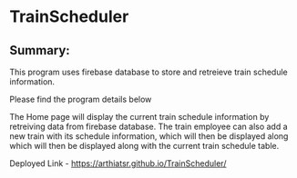 # TrainScheduler

## Summary:

This program uses firebase database to store and retreieve train schedule information.

Please find the program details below

The Home page will display the current train schedule information by retreiving data from firebase database.
The train employee can also add a new train with its schedule information, which will then be displayed along which will then be displayed along with the current train schedule table.

Deployed Link - https://arthiatsr.github.io/TrainScheduler/
